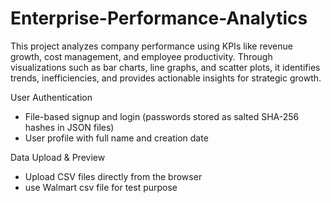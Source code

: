 # Enterprise-Performance-Analytics
This project analyzes company performance using KPIs like revenue growth, cost management, and employee productivity. Through visualizations such as bar charts, line graphs, and scatter plots, it identifies trends, inefficiencies, and provides actionable insights for strategic growth.



User Authentication

  - File-based signup and login (passwords stored as salted SHA-256 hashes in JSON files)  
  - User profile with full name and creation date  

Data Upload & Preview  
  - Upload CSV files directly from the browser
  - use Walmart csv file for test purpose 
